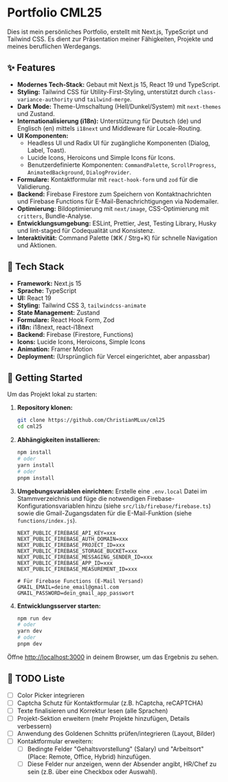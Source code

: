 # Portfolio CML25

Dies ist mein persönliches Portfolio, erstellt mit Next.js, TypeScript und Tailwind CSS. Es dient zur Präsentation meiner Fähigkeiten, Projekte und meines beruflichen Werdegangs.

## ✨ Features

- **Modernes Tech-Stack:** Gebaut mit Next.js 15, React 19 und TypeScript.
- **Styling:** Tailwind CSS für Utility-First-Styling, unterstützt durch `class-variance-authority` und `tailwind-merge`.
- **Dark Mode:** Theme-Umschaltung (Hell/Dunkel/System) mit `next-themes` und Zustand.
- **Internationalisierung (i18n):** Unterstützung für Deutsch (de) und Englisch (en) mittels `i18next` und Middleware für Locale-Routing.
- **UI Komponenten:**
  - Headless UI und Radix UI für zugängliche Komponenten (Dialog, Label, Toast).
  - Lucide Icons, Heroicons und Simple Icons für Icons.
  - Benutzerdefinierte Komponenten: `CommandPalette`, `ScrollProgress`, `AnimatedBackground`, `DialogProvider`.
- **Formulare:** Kontaktformular mit `react-hook-form` und `zod` für die Validierung.
- **Backend:** Firebase Firestore zum Speichern von Kontaktnachrichten und Firebase Functions für E-Mail-Benachrichtigungen via Nodemailer.
- **Optimierung:** Bildoptimierung mit `next/image`, CSS-Optimierung mit `critters`, Bundle-Analyse.
- **Entwicklungsumgebung:** ESLint, Prettier, Jest, Testing Library, Husky und lint-staged für Codequalität und Konsistenz.
- **Interaktivität:** Command Palette (⌘K / Strg+K) für schnelle Navigation und Aktionen.

## 🚀 Tech Stack

- **Framework:** Next.js 15
- **Sprache:** TypeScript
- **UI:** React 19
- **Styling:** Tailwind CSS 3, `tailwindcss-animate`
- **State Management:** Zustand
- **Formulare:** React Hook Form, Zod
- **i18n:** i18next, react-i18next
- **Backend:** Firebase (Firestore, Functions)
- **Icons:** Lucide Icons, Heroicons, Simple Icons
- **Animation:** Framer Motion
- **Deployment:** (Ursprünglich für Vercel eingerichtet, aber anpassbar)

## 🏁 Getting Started

Um das Projekt lokal zu starten:

1.  **Repository klonen:**

    ```bash
    git clone https://github.com/ChristianMLux/cml25
    cd cml25
    ```

2.  **Abhängigkeiten installieren:**

    ```bash
    npm install
    # oder
    yarn install
    # oder
    pnpm install
    ```

3.  **Umgebungsvariablen einrichten:**
    Erstelle eine `.env.local` Datei im Stammverzeichnis und füge die notwendigen Firebase-Konfigurationsvariablen hinzu (siehe `src/lib/firebase/firebase.ts`) sowie die Gmail-Zugangsdaten für die E-Mail-Funktion (siehe `functions/index.js`).

    ```env
    NEXT_PUBLIC_FIREBASE_API_KEY=xxx
    NEXT_PUBLIC_FIREBASE_AUTH_DOMAIN=xxx
    NEXT_PUBLIC_FIREBASE_PROJECT_ID=xxx
    NEXT_PUBLIC_FIREBASE_STORAGE_BUCKET=xxx
    NEXT_PUBLIC_FIREBASE_MESSAGING_SENDER_ID=xxx
    NEXT_PUBLIC_FIREBASE_APP_ID=xxx
    NEXT_PUBLIC_FIREBASE_MEASUREMENT_ID=xxx

    # Für Firebase Functions (E-Mail Versand)
    GMAIL_EMAIL=deine_email@gmail.com
    GMAIL_PASSWORD=dein_gmail_app_passwort
    ```

4.  **Entwicklungsserver starten:**
    ```bash
    npm run dev
    # oder
    yarn dev
    # oder
    pnpm dev
    ```

Öffne [http://localhost:3000](http://localhost:3000) in deinem Browser, um das Ergebnis zu sehen.

## 📝 TODO Liste

- [ ] Color Picker integrieren
- [ ] Captcha Schutz für Kontaktformular (z.B. hCaptcha, reCAPTCHA)
- [ ] Texte finalisieren und Korrektur lesen (alle Sprachen)
- [ ] Projekt-Sektion erweitern (mehr Projekte hinzufügen, Details verbessern)
- [ ] Anwendung des Goldenen Schnitts prüfen/integrieren (Layout, Bilder)
- [ ] Kontaktformular erweitern:
  - [ ] Bedingte Felder "Gehaltsvorstellung" (Salary) und "Arbeitsort" (Place: Remote, Office, Hybrid) hinzufügen.
  - [ ] Diese Felder nur anzeigen, wenn der Absender angibt, HR/Chef zu sein (z.B. über eine Checkbox oder Auswahl).
